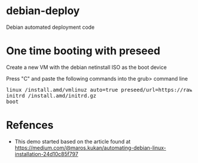 # debian-deploy
Debian automated deployment code

# One time booting with preseed

Create a new VM with the debian netinstall ISO as the boot device

Press "C" and paste the following commands into the grub> command line

<pre>
linux /install.amd/vmlinuz auto=true preseed/url=https://raw.githubusercontent.com/mennotech/debian-deploy/main/debian-seeds/basic-preseed.cfg priority=critical ---
initrd /install.amd/initrd.gz
boot
</pre>


# Refences
- This demo started based on the article found at https://medium.com/@maros.kukan/automating-debian-linux-installation-24d10c85f797
